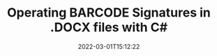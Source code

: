 ---
############################# Static ############################
layout: "auto-gen"
date: 2022-03-01T15:12:22
draft: false
otherformats: 
breadcrumb: Create BARCODE signature on DOCX for C#

############################# Head ############################
head_title: "Adding BARCODE signatures in a DOCX file with C#"
head_description: "Put BARCODE Signature on DOCX file for .NET using a few lines of code. Use the GroupDocs Document Signature API to sign dozens file formats."

############################# Header ############################
title: "Operating BARCODE Signatures in .DOCX files with C#"
description: "How to add BARCODE Signature with a few lines of .NET code"
bg_image: "https://cms.admin.containerize.com/templates/aspose/App_Themes/V3/images/bg/header1.png"
bg_overlay: false
button:
    enable: true

############################# SubMenu ############################
submenu:
    enable: true

    left:
        img_alt: "GroupDocs.Signature for .NET"
        image: "https://cms.admin.containerize.com/templates/groupdocs/images/product-logos/90x90-noborder/groupdocs-signature-net.png"
        product: "GroupDocs.Signature"
        platform: ".NET"



############################# About ############################
about:
    enable: true
    title: "About GroupDocs.Signature for .NET API"
    content: |
        [GroupDocs.Signature for .NET](https://products.groupdocs.com/signature/net/) is a advanced .NET API to electronically sign digital documents using various signature types such as text, image, barcode, QR-code, stamp, form-field and metadata. Users can load, edit, validate, save, remove, preview and search digital signatures within PDF, Microsoft Word, Excel worksheets, PowerPoint presentations, Adobe Photoshop, metafiles and image file formats, with additional support for customizing signature properties as needed.
    

overview:
    enable: true
    title: "Overview API"
    content: |
        Sign your DOCX files with BARCODE signatures using .NET easily. You can use just a couple of C# code lines in any platform of your choice like - Windows, Linux, macOS.
        You can put BARCODE on DOCX file in a very convenient way and for free. Besides that it is possible to sign DOCX files using advanced BARCODE options. 
        
        There are a lot of options features to sign DOCX which you may use for your purposes:

        * BARCODE position on the page can be set up as absolutely as relatively;;
        * One BARCODE signature may be placed on specified pages of multi-page documents;;
        * A lot of additional signature features like color, size, border etc. are available..
        
        There are also saving options for signed DOCX file:

        * after signing file might be saved with other supported format;
        * furthermore file can be encrypted with password or saved to memory stream.

        Signing DOCX files with BARCODE provides vast amount opportunities for users. Moreover there is no need for any additional software installed - like MS Office, Open Office, Adobe Acrobat Reader etc.


############################# Steps ############################
steps:
    enable: true
    title_left: "Steps to sign DOCX with BARCODE in C#"
    content_left: |
        [GroupDocs.Signature for .NET](https://products.groupdocs.com/signature/net/) provides ability to sign DOCX documents with BARCODE signatures quick and easily.
        
        * Create an instance of Signature class providing DOCX file supposed to signing as path or memory stream
        * Instantiate SignOptions class and set all demanded data.
        * Invoke the Signature.Sign passing output DOCX file or memory stream

    title_right: "System Requirements"
    content_right: |
        Documents signing with GroupDocs.Signature for .NET can be performed in just a few simple steps. Our APIs are supported on all major platforms and operating systems. Before executing the code below, make sure you have the following prerequisites installed on your system.

        * Operating systems: Microsoft Windows, Linux, MacOS
        * Development environments: Microsoft Visual Studio, Xamarin, MonoDevelop
        * Frameworks: .NET Framework, .NET Standard, .NET Core, Mono
        * Get the latest GroupDocs.Signature for .NET from [Nuget](https://www.nuget.org/packages/groupdocs.signature)
         
    code: |
        ```csharp    
        
        // Set up input DOCX file
        string filePath = "input.docx";
        // Set up output file
        string outputFilePath = "output.docx";

        // Instantiate Signature for input file
        using (GroupDocs.Signature.Signature signature = new GroupDocs.Signature.Signature(filePath))
        {
                // create barcode option with predefined barcode text
                BarcodeSignOptions options = new BarcodeSignOptions("JohnSmith")
                {
                    // setup Barcode encoding type
                    EncodeType = BarcodeTypes.UPCE,

                    // set signature position
                    Left = 50,
                    Top = 50,
                    Width = 200,
                    Height = 50
                };

                // sign DOCX document
                SignResult result = signature.Sign(outputFilePath, options);
        }

        ```

demos:
    enable: true
    title: "Signing DOCX documents with BARCODE Live Demo"
    content: |
       Sign DOCX file with BARCODE signature right now by visiting the [GroupDocs.Signature App](https://products.groupdocs.app/signature/family) website. Free online demo waiting for you.
          

more_formats:
    enable: true
    title: "Other supported BARCODE signatures for C#"
    content: "You can also sign DOCX with other signature types. Please see the list below."
       
       
back_to_top:
    enable: true
---